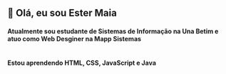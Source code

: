 <h2>👋 Olá, eu sou Ester Maia</h2>
<h4>Atualmente sou estudante de Sistemas de Informação na Una Betim e atuo como Web Desginer na Mapp Sistemas</h4>
<h4><br>Estou aprendendo HTML, CSS, JavaScript e Java</h4>
